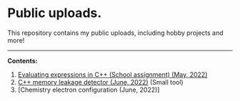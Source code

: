 
# Public uploads.

This repository contains my public uploads, including hobby projects and more!

----------------------------------------------------------------------------------
**Contents:**

1. [Evaluating expressions in C++ (School assignment) (May, 2022)](https://stevekhoa.github.io/discrete_assignment/Report.pdf)
2. [C++ memory leakage detector (June, 2022)](https://github.com/SteveKhoa/PUBLIC/blob/main/memleak/memleak.h) (Small tool)
3. [Chemistry electron configuration (June, 2022)]
